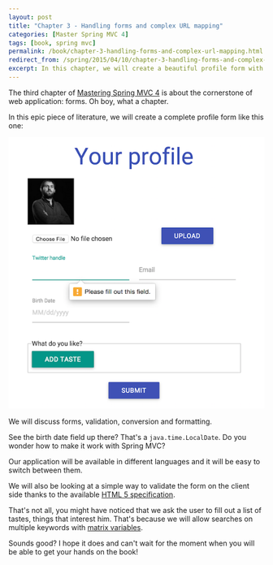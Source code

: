 ```yaml
---
layout: post
title: "Chapter 3 - Handling forms and complex URL mapping"
categories: [Master Spring MVC 4]
tags: [book, spring mvc]
permalink: /book/chapter-3-handling-forms-and-complex-url-mapping.html
redirect_from: /spring/2015/04/10/chapter-3-handling-forms-and-complex-url-mapping.html
excerpt: In this chapter, we will create a beautiful profile form with server and client side validation
---
```


The third chapter of [Mastering Spring MVC 4](/mastering-spring-mvc4.html) is about the cornerstone of web application: forms.
Oh boy, what a chapter.

In this epic piece of literature, we will create a complete profile form like this one:

![A beautiful profile form](/assets/images/book/chap3-1.png "Profile form")

We will discuss forms, validation, conversion and formatting.

See the birth date field up there? That's a `java.time.LocalDate`.
Do you wonder how to make it work with Spring MVC?

Our application will be available in different languages and it will be easy to
switch between them.

We will also be looking at a simple way to validate the form on the client side
thanks to the available [HTML 5 specification](http://diveintohtml5.info/forms.html#validation).

That's not all, you might have noticed that we ask the user to fill out a list of tastes, things that interest him.
That's because we will allow searches on multiple keywords with [matrix variables](http://docs.spring.io/spring-framework/docs/current/spring-framework-reference/html/mvc.html#mvc-ann-matrix-variables).

Sounds good? I hope it does and can't wait for the moment when you will be able to get your hands on the book!
